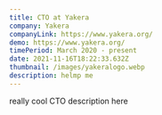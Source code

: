 ```yaml
---
title: CTO at Yakera
company: Yakera
companyLink: https://www.yakera.org/
demo: https://www.yakera.org/
timePeriod: March 2020 - present
date: 2021-11-16T18:22:33.632Z
thumbnail: /images/yakeralogo.webp
description: helmp me
---
```

really cool CTO description here